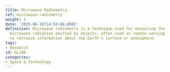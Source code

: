 ```yaml
---
title: Microwave Radiometry
ref: microwave-radiometry
weight: 1
date: '2025-06-16T14:50:00.000Z'
definition: Microwave radiometry is a technique used for measuring the intensity of
  microwave radiation emitted by objects, often used in remote sensing applications
  to retrieve information about the Earth's surface or atmosphere.
tags:
- Research
id: GL180
categories:
- Space & Technology
---
```


